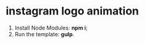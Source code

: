 <h1>instagram logo animation </h1>


<ol>
	<li>Install Node Modules: <strong>npm i</strong>;</li>
	<li>Run the template: <strong>gulp</strong>.</li>
</ol>
